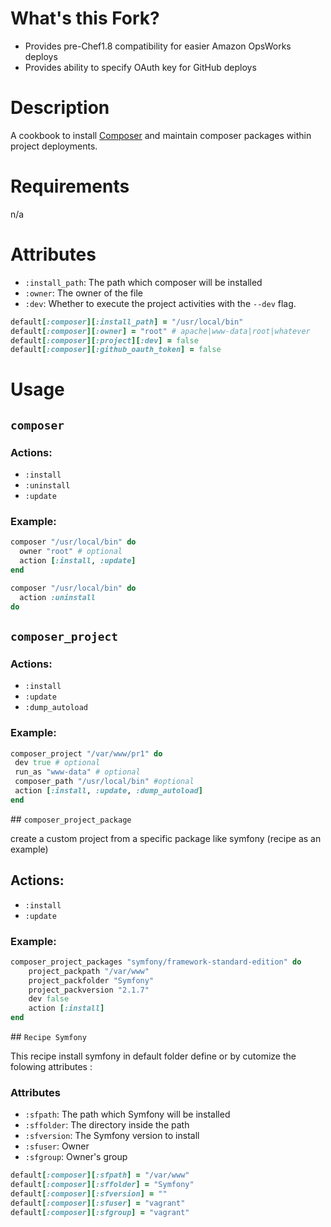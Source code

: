What's this Fork?
=================

* Provides pre-Chef1.8 compatibility for easier Amazon OpsWorks deploys
* Provides ability to specify OAuth key for GitHub deploys

Description
===========
A cookbook to install [Composer](http://getcomposer.org) and maintain composer packages within project deployments.

Requirements
============
n/a

Attributes
==========

 - `:install_path`: The path which composer will be installed
 - `:owner`: The owner of the file
 - `:dev`: Whether to execute the project activities with the `--dev` flag.

```ruby
default[:composer][:install_path] = "/usr/local/bin"
default[:composer][:owner] = "root" # apache|www-data|root|whatever
default[:composer][:project][:dev] = false
default[:composer][:github_oauth_token] = false
```

Usage
=====

## `composer`

### Actions:

 - `:install`
 - `:uninstall`
 - `:update`
 
### Example:

```ruby
composer "/usr/local/bin" do
  owner "root" # optional
  action [:install, :update]
end

composer "/usr/local/bin" do
  action :uninstall
do
```

## `composer_project`

### Actions:
 - `:install`
 - `:update`
 - `:dump_autoload`
 
### Example:

```ruby
composer_project "/var/www/pr1" do
 dev true # optional
 run_as "www-data" # optional
 composer_path "/usr/local/bin" #optional
 action [:install, :update, :dump_autoload]
end
```
## `composer_project_package`

create a custom project from a specific package like symfony (recipe as an example)

## Actions:
- `:install`
- `:update`

### Example:

```ruby
composer_project_packages "symfony/framework-standard-edition" do
	project_packpath "/var/www"
	project_packfolder "Symfony"
	project_packversion "2.1.7"
	dev false
  	action [:install]
end
```

## `Recipe Symfony`

This recipe install symfony in default folder define or by cutomize the folowing attributes :

### Attributes

 - `:sfpath`: The path which Symfony will be installed
 - `:sffolder`: The directory inside the path
 - `:sfversion`: The Symfony version to install
 - `:sfuser`: Owner
 - `:sfgroup`: Owner's group


```ruby
default[:composer][:sfpath] = "/var/www"
default[:composer][:sffolder] = "Symfony"
default[:composer][:sfversion] = ""
default[:composer][:sfuser] = "vagrant"
default[:composer][:sfgroup] = "vagrant"
```
